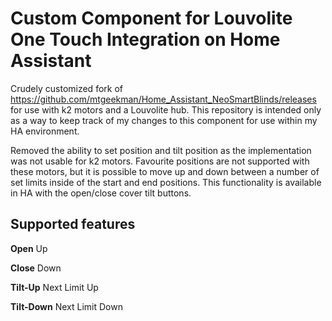 # Custom Component for Louvolite One Touch Integration on Home Assistant

Crudely customized fork of https://github.com/mtgeekman/Home_Assistant_NeoSmartBlinds/releases for use with k2 motors and a Louvolite hub. This repository is intended only as a way to keep track of my changes to this component for use within my HA environment.

Removed the ability to set position and tilt position as the implementation was not usable for k2 motors. Favourite positions are not supported with these motors, but it is possible to move up and down between a number of set limits inside of the start and end positions. This functionality is available in HA with the open/close cover tilt buttons.

## Supported features

**Open**
Up

**Close**
Down

**Tilt-Up**
Next Limit Up

**Tilt-Down**
Next Limit Down
